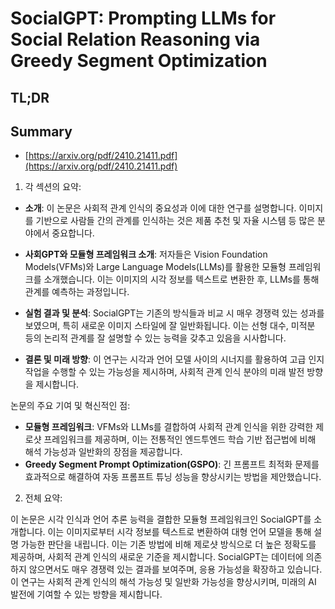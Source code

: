 # SocialGPT: Prompting LLMs for Social Relation Reasoning via Greedy Segment Optimization
## TL;DR
## Summary
- [https://arxiv.org/pdf/2410.21411.pdf](https://arxiv.org/pdf/2410.21411.pdf)

1. 각 섹션의 요약: 

- **소개**: 이 논문은 사회적 관계 인식의 중요성과 이에 대한 연구를 설명합니다. 이미지를 기반으로 사람들 간의 관계를 인식하는 것은 제품 추천 및 자율 시스템 등 많은 분야에서 중요합니다.

- **사회GPT와 모듈형 프레임워크 소개**: 저자들은 Vision Foundation Models(VFMs)와 Large Language Models(LLMs)를 활용한 모듈형 프레임워크를 소개했습니다. 이는 이미지의 시각 정보를 텍스트로 변환한 후, LLMs를 통해 관계를 예측하는 과정입니다.

- **실험 결과 및 분석**: SocialGPT는 기존의 방식들과 비교 시 매우 경쟁력 있는 성과를 보였으며, 특히 새로운 이미지 스타일에 잘 일반화됩니다. 이는 선형 대수, 미적분 등의 논리적 관계를 잘 설명할 수 있는 능력을 갖추고 있음을 시사합니다.

- **결론 및 미래 방향**: 이 연구는 시각과 언어 모델 사이의 시너지를 활용하여 고급 인지 작업을 수행할 수 있는 가능성을 제시하며, 사회적 관계 인식 분야의 미래 발전 방향을 제시합니다.

논문의 주요 기여 및 혁신적인 점:

- **모듈형 프레임워크**: VFMs와 LLMs를 결합하여 사회적 관계 인식을 위한 강력한 제로샷 프레임워크를 제공하며, 이는 전통적인 엔드투엔드 학습 기반 접근법에 비해 해석 가능성과 일반화의 장점을 제공합니다.
- **Greedy Segment Prompt Optimization(GSPO)**: 긴 프롬프트 최적화 문제를 효과적으로 해결하여 자동 프롬프트 튜닝 성능을 향상시키는 방법을 제안했습니다.

2. 전체 요약:

이 논문은 시각 인식과 언어 추론 능력을 결합한 모듈형 프레임워크인 SocialGPT를 소개합니다. 이는 이미지로부터 시각 정보를 텍스트로 변환하여 대형 언어 모델을 통해 설명 가능한 판단을 내립니다. 이는 기존 방법에 비해 제로샷 방식으로 더 높은 정확도를 제공하며, 사회적 관계 인식의 새로운 기준을 제시합니다. SocialGPT는 데이터에 의존하지 않으면서도 매우 경쟁력 있는 결과를 보여주며, 응용 가능성을 확장하고 있습니다. 이 연구는 사회적 관계 인식의 해석 가능성 및 일반화 가능성을 향상시키며, 미래의 AI 발전에 기여할 수 있는 방향을 제시합니다.